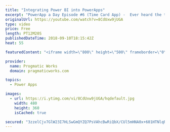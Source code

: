 ```yaml
---
title: "Integrating Power BI into PowerApps"
excerpt: "PowerApp a Day Episode #6 (Time Card App) -  Ever heard the term, use the right tool for the job? For reporting and graphs, Power BI fits the bill for your PowerApps. See how to integrate a dashboard in Power BI into PowerApps.   Power App and Power Platform Training : https://pragmaticworks.com/training/on-demand-training"
originalUrl: https://youtube.com/watch?v=8CdUxw9jUGA
type: video
price: Free
length: PT12M20S
publishedDateTime: 2018-09-10T18:15:42Z
heat: 55

featuredContent: "<iframe width=\"800\" height=\"500\" frameborder=\"0\" src=\"https://www.youtube.com/embed/8CdUxw9jUGA\" allow=\"accelerometer; autoplay; encrypted-media; gyroscope; picture-in-picture\" allowfullscreen></iframe>"

provider:
  name: Progmatic Works
  domain: pragmaticworks.com

topics:
  - Power Apps

images:
  - url: https://i.ytimg.com/vi/8CdUxw9jUGA/hqdefault.jpg
    width: 480
    height: 360
    isCached: true

secured: "3zzelCjv7GlW23I7HLSwGmQYZQ7PsVAhcBwRiQbX/CUl5mHNA0x+601HTNlqRSfIsvR7sU3DmrnQP7bsEZfNy4LtJzLmz52jMhK9J2zfqPtXyTK4KO5ntBdqnPv6P7rU4pFCo9e/02ihRvtV7E6tf3JLslYPIO6hSsyrAjNNw2kmN43wGWLzRbqeV45BAqCRGDLOFDR5LgbGQK8v6VD/Gr/k5Klm1fzpaH2npkfodSoMxaMdUdilNgC+CVZx4uptnC+rjo9tn/EaQzOz73pIpj9hGJMrtkHXXdcfhmRDntrMICihbN6k1ZwRKqaQmzRVBZ7kwbDp5Ug/RB4CUQ6rG2hE2lPauGlYkry16knuxqKUkx8nMKBuQAhA1czZmTtm9kTw9f+Tws0Z/Dv4+vfespYxScwa6kimTJ+PcMXIl7c=;G/lqoFeGp9f98rP5q1Rvcg=="
---
```


